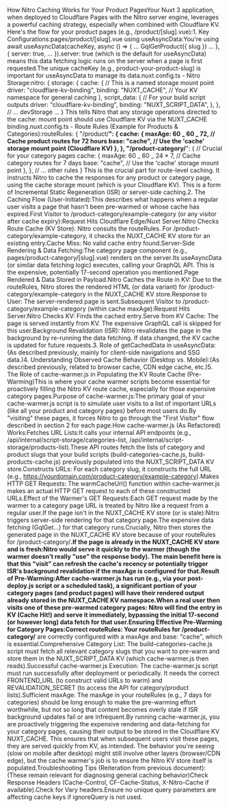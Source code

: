 How Nitro Caching Works for Your Product PagesYour Nuxt 3 application, when deployed to Cloudflare Pages with the Nitro server engine, leverages a powerful caching strategy, especially when combined with Cloudflare KV. Here's the flow for your product pages (e.g., /product/[slug].vue):1. Key Configurations:pages/product/[slug].vue using useAsyncData:You're using await useAsyncData(cacheKey, async () => { ... GqlGetProduct({ slug }) ... }, { server: true, ... }).server: true (which is the default for useAsyncData) means this data fetching logic runs on the server when a page is first requested.The unique cacheKey (e.g., product-your-product-slug) is important for useAsyncData to manage its data.nuxt.config.ts - Nitro Storage:nitro: {
storage: {
cache: { // This is a named storage mount point
driver: "cloudflare-kv-binding",
binding: "NUXT_CACHE", // Your KV namespace for general caching
},
script_data: { // For your build script outputs
driver: "cloudflare-kv-binding",
binding: "NUXT_SCRIPT_DATA",
},
},
// ... devStorage ...
}
This tells Nitro that any storage operations directed to the cache: mount point should use Cloudflare KV via the NUXT_CACHE binding.nuxt.config.ts - Route Rules (Example for Products & Categories):routeRules: {
"/product/**": {
cache: {
maxAge: 60 _ 60 _ 72, // Cache product routes for 72 hours
base: "cache", // Use the 'cache' storage mount point (Cloudflare KV)
},
},
"/product-category/**": { // Crucial for your category pages
cache: {
maxAge: 60 _ 60 _ 24 \* 7, // Cache category routes for 7 days
base: "cache", // Use the 'cache' storage mount point
},
},
// ... other rules
}
This is the crucial part for route-level caching. It instructs Nitro to cache the responses for any product or category page, using the cache storage mount (which is your Cloudflare KV). This is a form of Incremental Static Regeneration (ISR) or server-side caching.2. The Caching Flow (User-Initiated):This describes what happens when a regular user visits a page that hasn't been pre-warmed or whose cache has expired.First Visitor to /product-category/example-category (or any visitor after cache expiry):Request Hits Cloudflare Edge/Nuxt Server.Nitro Checks Route Cache (KV Store): Nitro consults the routeRules. For /product-category/example-category, it checks the NUXT_CACHE KV store for an existing entry.Cache Miss: No valid cache entry found.Server-Side Rendering & Data Fetching:The category page component (e.g., pages/product-category/[slug].vue) renders on the server.Its useAsyncData (or similar data fetching logic) executes, calling your GraphQL API. This is the expensive, potentially 17-second operation you mentioned.Page Rendered & Data Stored in Payload.Nitro Caches the Route in KV: Due to the routeRules, Nitro stores the rendered HTML (or data variant) for /product-category/example-category in the NUXT_CACHE KV store.Response to User: The server-rendered page is sent.Subsequent Visitor to /product-category/example-category (within cache maxAge):Request Hits Server.Nitro Checks KV: Finds the cached entry.Serve from KV Cache: The page is served instantly from KV. The expensive GraphQL call is skipped for this user.Background Revalidation (ISR): Nitro revalidates the page in the background by re-running the data fetching. If data changed, the KV cache is updated for future requests.3. Role of getCachedData in useAsyncData:(As described previously, mainly for client-side navigations and SSG data.)4. Understanding Observed Cache Behavior (Desktop vs. Mobile):(As described previously, related to browser cache, CDN edge cache, etc.)5. The Role of cache-warmer.js in Populating the KV Route Cache (Pre-Warming)This is where your cache warmer scripts become essential for proactively filling the Nitro KV route cache, especially for those expensive category pages.Purpose of cache-warmer.js:The primary goal of your cache-warmer.js script is to simulate user visits to a list of important URLs (like all your product and category pages) before most users do.By "visiting" these pages, it forces Nitro to go through the "First Visitor" flow described in section 2 for each page.How cache-warmer.js (As Refactored) Works:Fetches URL Lists:It calls your internal API endpoints (e.g., /api/internal/script-storage/categories-list, /api/internal/script-storage/products-list).These API routes fetch the lists of category and product slugs that your build scripts (build-categories-cache.js, build-products-cache.js) previously populated into the NUXT_SCRIPT_DATA KV store.Constructs URLs: For each category slug, it constructs the full URL (e.g., https://yourdomain.com/product-category/example-category).Makes HTTP GET Requests: The warmCacheUrl() function within cache-warmer.js makes an actual HTTP GET request to each of these constructed URLs.Effect of the Warmer's GET Requests:Each GET request made by the warmer to a category page URL is treated by Nitro like a request from a regular user.If the page isn't in the NUXT_CACHE KV store (or is stale):Nitro triggers server-side rendering for that category page.The expensive data fetching (GqlGet...) for that category runs.Crucially, Nitro then stores the generated page in the NUXT_CACHE KV store because of your routeRules for /product-category/**.If the page is already in the NUXT_CACHE KV store and is fresh:Nitro would serve it quickly to the warmer (though the warmer doesn't really "use" the response body). The main benefit here is that this "visit" can refresh the cache's recency or potentially trigger ISR's background revalidation if the maxAge is configured for that.Result of Pre-Warming:After cache-warmer.js has run (e.g., via your post-deploy.js script or a scheduled task), a significant portion of your category pages (and product pages) will have their rendered output already stored in the NUXT_CACHE KV namespace.When a real user then visits one of these pre-warmed category pages: Nitro will find the entry in KV (Cache Hit!) and serve it immediately, bypassing the initial 17-second (or however long) data fetch for that user.Ensuring Effective Pre-Warming for Category Pages:Correct routeRules: Your routeRules for /product-category/** are correctly configured with a maxAge and base: "cache", which is essential.Comprehensive Category List: The build-categories-cache.js script must fetch all relevant category slugs that you want to pre-warm and store them in the NUXT_SCRIPT_DATA KV (which cache-warmer.js then reads).Successful cache-warmer.js Execution: The cache-warmer.js script must run successfully after deployment or periodically. It needs the correct FRONTEND_URL (to construct valid URLs to warm) and REVALIDATION_SECRET (to access the API for category/product lists).Sufficient maxAge: The maxAge in your routeRules (e.g., 7 days for categories) should be long enough to make the pre-warming effort worthwhile, but not so long that content becomes overly stale if ISR background updates fail or are infrequent.By running cache-warmer.js, you are proactively triggering the expensive rendering and data-fetching for your category pages, causing their output to be stored in the Cloudflare KV NUXT_CACHE. This ensures that when subsequent users visit these pages, they are served quickly from KV, as intended. The behavior you're seeing (slow on mobile after desktop) might still involve other layers (browser/CDN edge), but the cache warmer's job is to ensure the Nitro KV store itself is populated.Troubleshooting Tips (Reiteration from previous document):(These remain relevant for diagnosing general caching behavior)Check Response Headers (Cache-Control, CF-Cache-Status, X-Nitro-Cache if available).Check for Vary headers.Ensure no unique query parameters are affecting cache keys if ignoreQuery is not used.
